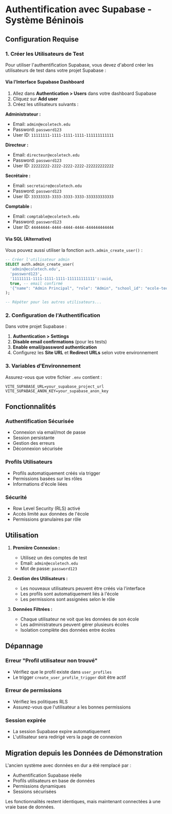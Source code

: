 # Authentification avec Supabase - Système Béninois

## Configuration Requise

### 1. Créer les Utilisateurs de Test

Pour utiliser l'authentification Supabase, vous devez d'abord créer les utilisateurs de test dans votre projet Supabase :

#### Via l'Interface Supabase Dashboard

1. Allez dans **Authentication > Users** dans votre dashboard Supabase
2. Cliquez sur **Add user** 
3. Créez les utilisateurs suivants :

**Administrateur :**
- Email: `admin@ecoletech.edu`
- Password: `password123`
- User ID: `11111111-1111-1111-1111-111111111111`

**Directeur :**
- Email: `directeur@ecoletech.edu`
- Password: `password123`
- User ID: `22222222-2222-2222-2222-222222222222`

**Secrétaire :**
- Email: `secretaire@ecoletech.edu`
- Password: `password123`
- User ID: `33333333-3333-3333-3333-333333333333`

**Comptable :**
- Email: `comptable@ecoletech.edu`
- Password: `password123`
- User ID: `44444444-4444-4444-4444-444444444444`

#### Via SQL (Alternative)

Vous pouvez aussi utiliser la fonction `auth.admin_create_user()` :

```sql
-- Créer l'utilisateur admin
SELECT auth.admin_create_user(
  'admin@ecoletech.edu',
  'password123',
  '11111111-1111-1111-1111-111111111111'::uuid,
  true, -- email confirmé
  '{"name": "Admin Principal", "role": "Admin", "school_id": "ecole-tech-moderne"}'::jsonb
);

-- Répéter pour les autres utilisateurs...
```

### 2. Configuration de l'Authentification

Dans votre projet Supabase :

1. **Authentication > Settings**
2. **Disable email confirmations** (pour les tests)
3. **Enable email/password authentication**
4. Configurez les **Site URL** et **Redirect URLs** selon votre environnement

### 3. Variables d'Environnement

Assurez-vous que votre fichier `.env` contient :

```env
VITE_SUPABASE_URL=your_supabase_project_url
VITE_SUPABASE_ANON_KEY=your_supabase_anon_key
```

## Fonctionnalités

### Authentification Sécurisée
- Connexion via email/mot de passe
- Session persistante
- Gestion des erreurs
- Déconnexion sécurisée

### Profils Utilisateurs
- Profils automatiquement créés via trigger
- Permissions basées sur les rôles
- Informations d'école liées

### Sécurité
- Row Level Security (RLS) activé
- Accès limité aux données de l'école
- Permissions granulaires par rôle

## Utilisation

1. **Première Connexion :**
   - Utilisez un des comptes de test
   - Email: `admin@ecoletech.edu`
   - Mot de passe: `password123`

2. **Gestion des Utilisateurs :**
   - Les nouveaux utilisateurs peuvent être créés via l'interface
   - Les profils sont automatiquement liés à l'école
   - Les permissions sont assignées selon le rôle

3. **Données Filtrées :**
   - Chaque utilisateur ne voit que les données de son école
   - Les administrateurs peuvent gérer plusieurs écoles
   - Isolation complète des données entre écoles

## Dépannage

### Erreur "Profil utilisateur non trouvé"
- Vérifiez que le profil existe dans `user_profiles`
- Le trigger `create_user_profile_trigger` doit être actif

### Erreur de permissions
- Vérifiez les politiques RLS
- Assurez-vous que l'utilisateur a les bonnes permissions

### Session expirée
- La session Supabase expire automatiquement
- L'utilisateur sera redirigé vers la page de connexion

## Migration depuis les Données de Démonstration

L'ancien système avec données en dur a été remplacé par :
- Authentification Supabase réelle
- Profils utilisateurs en base de données
- Permissions dynamiques
- Sessions sécurisées

Les fonctionnalités restent identiques, mais maintenant connectées à une vraie base de données.